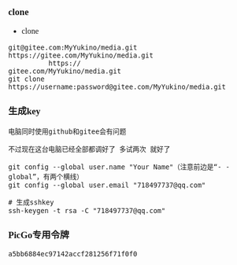 <font face="Simsun" size=3>

### clone

- clone
~~~
git@gitee.com:MyYukino/media.git
https://gitee.com/MyYukino/media.git
          https://                  gitee.com/MyYukino/media.git
git clone https://username:password@gitee.com/MyYukino/media.git
~~~

### 生成key

~~~
电脑同时使用github和gitee会有问题 

不过现在这台电脑已经全部都调好了 多试两次 就好了

git config --global user.name "Your Name"（注意前边是“- -global”，有两个横线）
git config --global user.email "718497737@qq.com"

# 生成sshkey
ssh-keygen -t rsa -C "718497737@qq.com"
~~~

### PicGo专用令牌

~~~
a5bb6884ec97142accf281256f71f0f0
~~~

</font>